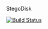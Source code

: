 StegoDisk

[![Build Status](https://travis-ci.com/MatusKysel/StegoDisk.svg?token=xffESRLNjz6zcHZgXnbx&branch=master)](https://travis-ci.com/MatusKysel/StegoDisk)
